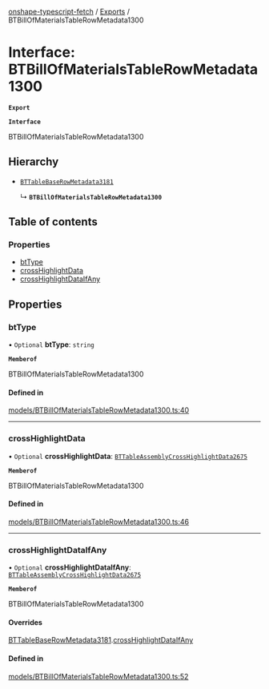[onshape-typescript-fetch](../README.md) / [Exports](../modules.md) / BTBillOfMaterialsTableRowMetadata1300

# Interface: BTBillOfMaterialsTableRowMetadata1300

**`Export`**

**`Interface`**

BTBillOfMaterialsTableRowMetadata1300

## Hierarchy

- [`BTTableBaseRowMetadata3181`](BTTableBaseRowMetadata3181.md)

  ↳ **`BTBillOfMaterialsTableRowMetadata1300`**

## Table of contents

### Properties

- [btType](BTBillOfMaterialsTableRowMetadata1300.md#bttype)
- [crossHighlightData](BTBillOfMaterialsTableRowMetadata1300.md#crosshighlightdata)
- [crossHighlightDataIfAny](BTBillOfMaterialsTableRowMetadata1300.md#crosshighlightdataifany)

## Properties

### btType

• `Optional` **btType**: `string`

**`Memberof`**

BTBillOfMaterialsTableRowMetadata1300

#### Defined in

[models/BTBillOfMaterialsTableRowMetadata1300.ts:40](https://github.com/toebes/onshape-typescript-fetch/blob/3e11ae1/models/BTBillOfMaterialsTableRowMetadata1300.ts#L40)

___

### crossHighlightData

• `Optional` **crossHighlightData**: [`BTTableAssemblyCrossHighlightData2675`](BTTableAssemblyCrossHighlightData2675.md)

**`Memberof`**

BTBillOfMaterialsTableRowMetadata1300

#### Defined in

[models/BTBillOfMaterialsTableRowMetadata1300.ts:46](https://github.com/toebes/onshape-typescript-fetch/blob/3e11ae1/models/BTBillOfMaterialsTableRowMetadata1300.ts#L46)

___

### crossHighlightDataIfAny

• `Optional` **crossHighlightDataIfAny**: [`BTTableAssemblyCrossHighlightData2675`](BTTableAssemblyCrossHighlightData2675.md)

**`Memberof`**

BTBillOfMaterialsTableRowMetadata1300

#### Overrides

[BTTableBaseRowMetadata3181](BTTableBaseRowMetadata3181.md).[crossHighlightDataIfAny](BTTableBaseRowMetadata3181.md#crosshighlightdataifany)

#### Defined in

[models/BTBillOfMaterialsTableRowMetadata1300.ts:52](https://github.com/toebes/onshape-typescript-fetch/blob/3e11ae1/models/BTBillOfMaterialsTableRowMetadata1300.ts#L52)
